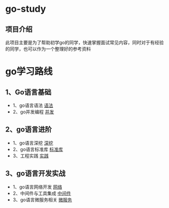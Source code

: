# go-study
## 项目介绍
此项目主要是为了帮助初学go的同学，快速掌握面试常见内容，同时对于有经验的同学，也可以作为一个整理好的参考资料

# go学习路线
## 1、Go语言基础
- 1、go语言语法 [语法](go-basic/go-grammar.md)
- 2、go并发编程 [并发](go-basic/go-concurrency.md)

## 2、go语言进阶
- 1、go语言深挖 [深挖](go-advance/go-deepdive.md)
- 2、go语言标准库 [标准库](go-advance/go-standardlib.md)
- 3、工程实践 [实践](go-advance/go-engineering.md)

## 3、go语言开发实战
- 1、go语言网络开发 [网络](go-pratical-dev/go-webdev.md)
- 2、中间件与工具集成 [中间件](go-pratical-dev/go-middleware.md)
- 3、go语言微服务相关 [微服务](go-pratical-dev/go-microservice.md)